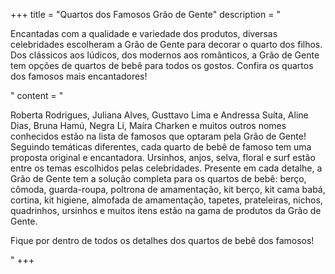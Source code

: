 +++
title = "Quartos dos Famosos Grão de Gente"
description = "<p>Encantadas com a qualidade e variedade dos produtos, diversas celebridades escolheram a Grão de Gente para decorar o quarto dos filhos. Dos clássicos aos lúdicos, dos modernos aos românticos, a Grão de Gente tem opções de quartos de bebê para todos os gostos. Confira os quartos dos famosos mais encantadores!</p>"
content = "<p>Roberta Rodrigues, Juliana Alves, Gusttavo Lima e Andressa Suíta, Aline Dias, Bruna Hamú, Negra Li, Maíra Charken e muitos outros nomes conhecidos estão na lista de famosos que optaram pela Grão de Gente! Seguindo temáticas diferentes, cada quarto de bebê de famoso tem uma proposta original e encantadora. Ursinhos, anjos, selva, floral e surf estão entre os temas escolhidos pelas celebridades. Presente em cada detalhe, a Grão de Gente tem a solução completa para os quartos de bebê: berço, cômoda, guarda-roupa, poltrona de amamentação, kit berço, kit cama babá, cortina, kit higiene, almofada de amamentação, tapetes, prateleiras, nichos, quadrinhos, ursinhos e muitos itens estão na gama de produtos da Grão de Gente.</p><p>Fique por dentro de todos os detalhes dos quartos de bebê dos famosos!</p>"
+++
